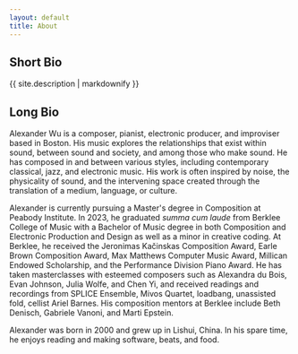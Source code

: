 ```yaml
---
layout: default
title: About
---
```

## Short Bio

{{ site.description | markdownify }}

## Long Bio

Alexander Wu is a composer, pianist, electronic producer, and improviser based in Boston. His music explores the relationships that exist within sound, between sound and society, and among those who make sound. He has composed in and between various styles, including contemporary classical, jazz, and electronic music. His work is often inspired by noise, the physicality of sound, and the intervening space created through the translation of a medium, language, or culture. 

Alexander is currently pursuing a Master's degree in Composition at Peabody Institute. In 2023, he graduated *summa cum laude* from Berklee College of Music with a Bachelor of Music degree in both Composition and Electronic Production and Design as well as a minor in creative coding. At Berklee, he received the Jeronimas Kačinskas Composition Award, Earle Brown Composition Award, Max Matthews Computer Music Award, Millican Endowed Scholarship, and the Performance Division Piano Award. He has taken masterclasses with esteemed composers such as Alexandra du Bois, Evan Johnson, Julia Wolfe, and Chen Yi, and received readings and recordings from SPLICE Ensemble, Mivos Quartet, loadbang, unassisted fold, cellist Ariel Barnes. His composition mentors at Berklee include Beth Denisch, Gabriele Vanoni, and Marti Epstein.

Alexander was born in 2000 and grew up in Lishui, China. In his spare time, he enjoys reading and making software, beats, and food.